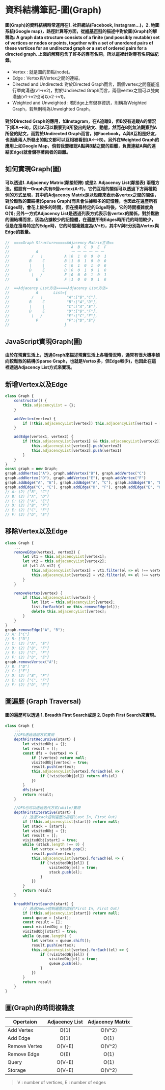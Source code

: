 # 資料結構筆記-圖(Graph)

#### 圖(Graph)的資料結構時常運用在1. 社群網站(Facebook, Instagram...)，2. 地圖系統(Google map)，路徑計算等方面，從[維基百科](https://en.wikipedia.org/wiki/Graph_(abstract_data_type))的描述中對於圖(Graph)的解釋為: A graph data structure consists of a finite (and possibly mutable) set of vertices or nodes or points, together with a set of unordered pairs of these vertices for an undirected graph or a set of ordered pairs for a directed graph. 上面的解釋包含了許多的專有名詞，所以這裡針對專有名詞做紀錄。

* Vertex : 就是圖的節點(node)。
* Edge : Vertex與Vertex之間的連結。
* Directed and Undirected: 對於Directed Graph而言，兩個vertex之間僅能進行單向溝通(v1->v2)，對於Undirected Graph而言，兩個vertex之間可以雙向溝通(v1->v2也可以v2->v1)。
* Weighted and Unweighted : 若Edge上有儲存資訊，則稱為Weighted Graph，若無則稱為Unweighted Graph。

#### 對於Directed Graph的應用，如Instagram，在A追蹤B，但B沒有追蹤A的情況下(即A-->B)，因此A可以觀察到B所發出的貼文、動態，然而在B則無法觀察到A所發的貼文，而對於Undirected Graph而言，如Facebook，A與B互相是好友，也因此兩人所發出的貼文都可以互相被看到(A<-->B)。另外在Weighted Graph的應用上如Google Map，倘若我要確認A點與B點之間的距離，負責連結A與的連結(Edge)就會儲存著兩者的距離。

## 如何實現Graph(圖)

#### 可以透過1. Adjacency Matrix(鄰接矩陣) 或是2. Adjacency List(鄰接表) 兩種方法。假設有一Graph共有6個vertex(A-F)，它們互相的關係可以透過下方兩種範例的方式呈現，其中的Adjacency Matrix是以矩陣來表示各vertex之間的關係，對於鬆散的圖結構(Sparse Graph)而言會佔據較多的記憶體，也因此在遍歷所有Edges時，會花上較多的時間，但在搜尋特定的Edge時後，它的時間複雜度為O(1); 另外一方式Adjacency List是透過列表方式表示各vertex的關係，對於鬆散的圖結構而言，因為佔據較少的記憶體，在遍歷所有Edges時所花的時間較少，但是在搜尋特定的Edge時，它的時間複雜度為(V+E)，其中V與E分別為Vertex與Edge的數量。

```js
//  ====Graph Structure=====Adjacency Matrix方法==
//                            A  B  C  D  E  F
//            A               一 一 一 一 一 一
//          /   \          A |0  1  0  0  0  1
//         B     C         B |1  0  1  0  0  0
//         |     |         C |0  1  0  1  0  0
//         D     E         D |0  0  1  0  1  0
//          \   /          E |0  0  0  1  0  1
//            E            F |1  0  0  0  1  0
```

```js
//  ==Adjacency List方法=====Adjacency List方法=
//            A       List={
//          /   \           "A":["B","C"],
//         B     C          "B":["A","D"],
//         |     |          "C":["A","E"],
//         D     E          "D":["B","F"],
//          \   /           "E":["C","F"],
//            F             "F":{"D","E"}
//                         } 
```

## JavaScript實現Graph(圖)

#### 由於在現實生活上，透過Graph來描述現實生活上各種情況時，通常有很大機率傾向較鬆散的結構(Sparse Graph，也就是Vertex多，但Edge較少)，也因此在這裡透過Adjacency List方式來實現。

## 新增Vertex以及Edge

```js
class Graph {
    constructor() {
        this.adjacencyList = {};
    }

    addVertex(vertex) {
        if (!this.adjacencyList[vertex]) this.adjacencyList[vertex] = [];
    }

    addEdge(vertex1, vertex2) {
        if (this.adjacencyList[vertex1] && this.adjacencyList[vertex2]) {
            this.adjacencyList[vertex1].push(vertex2)
            this.adjacencyList[vertex2].push(vertex1)
        }
    }
}
const graph = new Graph;
graph.addVertex("A"), graph.addVertex("B"), graph.addVertex("C")
graph.addVertex("D"), graph.addVertex("E"), graph.addVertex("F")
graph.addEdge("A", "B"), graph.addEdge("A", "C"), graph.addEdge("B", "D");
graph.addEdge("C", "E"), graph.addEdge("D", "F"), graph.addEdge("E", "F");
// A: (2) ["B", "C"]
// B: (2) ["A", "D"]
// C: (2) ["A", "E"]
// D: (2) ["B", "F"]
// E: (2) ["C", "F"]
// F: (2) ["D", "E"]
```

## 移除Vertex以及Edge

```js
class Graph {
    ...
    removeEdge(vertex1, vertex2) {
        let vt1 = this.adjacencyList[vertex1];
        let vt2 = this.adjacencyList[vertex2];
        if (vt1 && vt2) {
            this.adjacencyList[vertex1] = vt1.filter(el => el !== vertex2);
            this.adjacencyList[vertex2] = vt2.filter(el => el !== vertex1);
        }
    }

    removeVertex(vertex) {
        if (this.adjacencyList[vertex]) {
            let list = this.adjacencyList[vertex];
            list.forEach(el => this.removeEdge(el));
            delete this.adjacencyList[vertex];
        }
    }
}
graph.removeEdge("A", "B");
// A: ["C"]
// B: ["D"]
// C: (2) ["A", "E"]
// D: (2) ["B", "F"]
// E: (2) ["C", "F"]
// F: (2) ["D", "E"]
graph.removeVertex("A");
// B: ["D"]
// C: ["E"]
// D: (2) ["B", "F"]
// E: (2) ["C", "F"]
// F: (2) ["D", "E"]
```

## 圖遍歷 (Graph Traversal)

#### 圖的遍歷可以透過 1. Breadth First Search或是 2. Depth First Search來實現。

```js
class Graph {
    ...
    //DFS透過遞迴方式實現
    depthFirstRecursive(start) {
        let visitedObj = {};
        let result = [];
        const dfs = (vertex) => {
            if (!vertex) return null;
            visitedObj[vertex] = true;
            result.push(vertex);
            this.adjacencyList[vertex].forEach(el => {
                if (!visitedObj[el]) return dfs(el)
            })
        }
        dfs(start)
        return result;
    }

    //DFS也可以透過迭代方式(while)實現
    depthFirstIterative(start) {
        // 透過Stack控制遍歷的排程(Last In, First Out)
        if (!this.adjacencyList[start]) return null;
        let stack = [start];
        let visitedObj = {};
        let result = [];
        visitedObj[start] = true;
        while (stack.length !== 0) {
            let vertex = stack.pop();
            result.push(vertex);
            this.adjacencyList[vertex].forEach(el => {
                if (!visitedObj[el]) {
                    visitedObj[el] = true;
                    stack.push(el);
                }
            })
        }
        return result
    }

    breadthFirstSearch(start) {
        // 透過Queue控制遍歷的排程(First In, First Out)
        if (!this.adjacencyList[start]) return null;
        const queue = [start];
        const result = [];
        const visitedObj = {};
        visitedObj[start] = true;
        while (queue.length) {
            let vertex = queue.shift();
            result.push(vertex);
            this.adjacencyList[vertex].forEach((el) => {
                if (!visitedObj[el]) {
                    visitedObj[el] = true;
                    queue.push(el);
                }
            })
        }
        return result
    }
}
```

## 圖(Graph)的時間複雜度

  Opertaion     | Adjacency List| Adjacency Matrix  |
  ----------    |:-------------:|:-----------------:|
  Add Vertex    |     O(1)      | O(V^2)            |
  Add Edge      |     O(1)      | O(1)              |
  Remove Vertex |     O(V+E)    | O(V^2)            |
  Remove Edge   |     O(E)      | O(1)              |
  Query         |     O(V+E)    | O(1)              |
  Storage       |     O(V+E)    | O(V^2)            |
  

> V : number of vertices, E : number of edges

<!-- ## Adjacency List VS. Adjacency Matrix

* List: 1. Can tak up less space(in sparse graphs) 2. Faster to iterate over all edges 3. Can be slower to lookup specific edge
* Matrix: 1. Takes up more space(in sparse graphs). 2. Slower to iterate over all edges. 3. Faster to lookup specific edge.

#### We are going to use adjacency list because the real world tends to lend itself to sparse and larger graphs. -->

<!-- ## 應用層面

* Nodes + Connections
* Social Networks
* Location/ Mapping
* Routing Algorithms
* Visual Hierarchy
* File System Optimizations
* EveryWhere! -->
